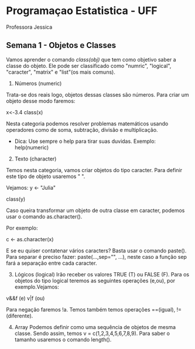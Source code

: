 # Programaçao Estatistica - UFF
Professora Jessica

## Semana 1 - Objetos e Classes

Vamos aprender o comando *class(obj)* que tem como objetivo saber a classe do objeto. Ele pode ser classificado como "numric", "logical", "caracter", "matrix" e "list"(os mais comuns).

1. Números (numeric)

Trata-se dos reais logo, objetos dessas classes são números. Para criar um objeto desse modo faremos: 

x<-3.4
class(x)

Nesta categoria podemos resolver problemas matemáticos usando operadores como de soma, subtração, divisão e multiplicação.

- Dica: Use sempre o help para tirar suas duvidas. Exemplo: help(numeric)

2. Texto (character)

Temos nesta categoria, vamos criar objetos do tipo caracter. Para definir este tipo de objeto usaremos " ". 

Vejamos:
y <- "Julia"

class(y)

Caso queira transformar um objeto de outra classe em caracter, podemos usar o comando as.character().

Por exemplo:

c <- as.character(x)

E se eu quiser contatenar vários caracters? Basta usar o comando paste(). Para separar é preciso fazer: paste(...,sep="", ...), neste caso a função sep fará a separação entre cada caracter.

3. Lógicos (logical)
Irão receber os valores TRUE (T) ou FALSE (F). Para os objetos do tipo logical teremos as seguintes operações (e,ou), por exemplo.Vejamos:

v&&f (e)
v|f (ou)

Para negação faremos !a. Temos também temos operações ==(igual), !=(diferente).

4. Array
Podemos definir como uma sequência de objetos de mesma classe. Sendo assim, temos v = c(1,2,3,4,5,6,7,8,9). Para saber o tamanho usaremos o comando length().






